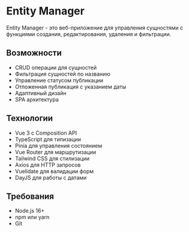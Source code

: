 # Entity Manager

Entity Manager - это веб-приложение для управления сущностями с функциями создания, редактирования, удаления и фильтрации. 

## Возможности

- CRUD операции для сущностей
- Фильтрация сущностей по названию
- Управление статусом публикации
- Отложенная публикация с указанием даты
- Адаптивный дизайн
- SPA архитектура

## Технологии

- Vue 3 с Composition API
- TypeScript для типизации
- Pinia для управления состоянием
- Vue Router для маршрутизации
- Tailwind CSS для стилизации
- Axios для HTTP запросов
- Vuelidate для валидации форм
- DayJS для работы с датами

## Требования

- Node.js 16+
- npm или yarn
- Git